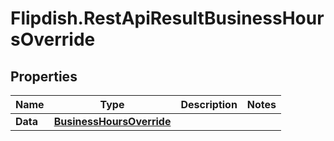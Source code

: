 # Flipdish.RestApiResultBusinessHoursOverride

## Properties

Name | Type | Description | Notes
------------ | ------------- | ------------- | -------------
**Data** | [**BusinessHoursOverride**](BusinessHoursOverride.md) |  | 



